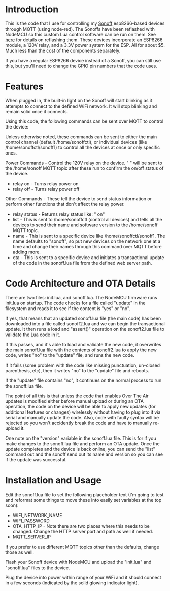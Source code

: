 # Introduction

This is the code that I use for controlling my [Sonoff](9https://www.itead.cc/sonoff-wifi-wireless-switch.html) esp8266-based devices through MQTT (using node-red). The Sonoffs have been reflashed with NodeMCU so this custom Lua control software can be run on them. See [here](http://tech.scargill.net/itead-slampher-and-sonoff/) for details on reflashing them. These devices incorporate an ESP8266 module, a 120V relay, and a 3.3V power system for the ESP. All for about $5. Much less than the cost of the components separately.

If you have a regular ESP8266 device instead of a Sonoff, you can still use this, but you'll need to change the GPIO pin numbers that the code uses.


# Features

When plugged in, the built-in light on the Sonoff will start blinking as it attempts to connect to the defined WiFi network. It will stop blinking and remain solid once it connects.

Using this code, the following commands can be sent over MQTT to control the device:

Unless otherwise noted, these commands can be sent to either the main control channel (default /home/sonoffctl), or individual devices (like /home/sonoffctl/sonoff1) to control all the devices at once or only specific ones.

Power Commands - Control the 120V relay on the device. "<sonoff name> <status>" will be sent to the /home/sonoff MQTT topic after these run to confirm the on/off status of the device.
* relay on - Turns relay power on 
* relay off - Turns relay power off

Other Commands - These tell the device to send status information or perform other functions that don't affect the relay power.
* relay status - Returns relay status like: "<sonoff name> on"
* list - This is sent to /home/sonoffctl (control all devices) and tells all the devices to send their name and software version to the /home/sonoff MQTT topic.
* name <new name> - This is sent to a specific device like /home/sonoffctl/sonoff1. The name defaults to "sonoff", so put new 
devices on the network one at a time and change their names through this command over MQTT before adding more.
* ota - This is sent to a specific device and initiates a transactional update of the code in the sonoff.lua file from the defined web server path.


# Code Architecture and OTA Details

There are two files: init.lua, and sonoff.lua. The NodeMCU firmware runs init.lua on startup. The code checks for a file called "update" in the filesystem and reads it to see if the content is "yes" or "no". 

If yes, that means that an updated sonoff.lua file (the main code) has been downloaded into a file called sonoff2.lua and we can begin the transactional update. It then runs a load and "assert()" operation on the sonoff2.lua file to validate the Lua code in it. 
  
  If this passes, and it's able to load and validate the new code, it overwrites the main sonoff.lua file with the contents of sonoff2.lua to apply the new code, writes "no" to the "update" file, and runs the new code.

  If it fails (some problem with the code like missing punctuation, un-closed parenthesis, etc), then it writes "no" to the "update" file and reboots.
  
If the "update" file contains "no", it continues on the normal process to run the sonoff.lua file.

The point of all this is that unless the code that enables Over The Air updates is modified either before manual upload or during an OTA operation, the code on the device will be able to apply new updates (for additional features or changes) wirelessly without having to plug into it via serial and manually update the code. Also, code with faulty syntax will be rejected so you won't accidently break the code and have to manually re-upload it.

One note on the "version" variable in the sonoff.lua file. This is for if you make changes to the sonoff.lua file and perform an OTA update. Once the update completes and the device is back online, you can send the "list" command out and the sonoff send out its name and version so you can see if the update was successful.

# Installation and Usage

Edit the sonoff.lua file to set the following placeholder text (I'm going to test and reformat some things to move these into easily set variables at the top soon):

* WIFI_NETWORK_NAME
* WIFI_PASSWORD
* OTA_HTTP_IP - Note there are two places where this needs to be changed. Change the HTTP server port and path as well if needed.
* MQTT_SERVER_IP

If you prefer to use different MQTT topics other than the defaults, change those as well.

Flash your Sonoff device with NodeMCU and upload the "init.lua" and "sonoff.lua" files to the device.

Plug the device into power within range of your WiFi and it should connect in a few seconds (indicated by the solid glowing indicator light).

